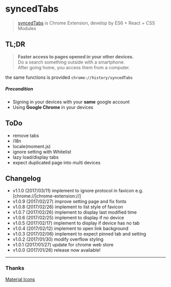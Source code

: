 # syncedTabs
> [syncedTabs](https://chrome.google.com/webstore/detail/syncedtabs/pidbmkbopopclkdjflnlcgnefcifdmno) is Chrome Extension, develop by ES6 + React + CSS Modules


## TL;DR
> __Faster access to pages opened in your other devices.__  
Do a search something outside with a smartphone.  
After going home, you access them from a computer.

the same functions is provided `chrome://history/syncedTabs`  
##### Precondition
* Signing in your devices with your __same__ google account
* Using __Google Chrome__ in your devices


## ToDo
* remove tabs
* i18n
* locale(moment.js)
* ignore setting with Whitelist
* lazy load/display tabs
* expect duplicated page into multi devices


## Changelog
* v1.1.0 (2017/03/11) implement to ignore protocol in favicon e.g. [chrome://|chrome-extension://]
* v1.0.9 (2017/02/27) improve setting page and fix fonts
* v1.0.8 (2017/02/26) implement to list style of favicon
* v1.0.7 (2017/02/26) implement to display last modified time
* v1.0.6 (2017/02/25) implement to display if no device
* v1.0.5 (2017/02/17) implement to display if device has no tab
* v1.0.4 (2017/02/12) implement to open link background
* v1.0.3 (2017/02/06) implement to expect pinned tab and setting
* v1.0.2 (2017/01/30) modify overflow styling
* v1.0.1 (2017/01/27) update for chrome web store
* v1.0.0 (2017/01/26) release now available!

-------------

### Thanks
[Material Icons](https://www.google.com/design/icons/)
